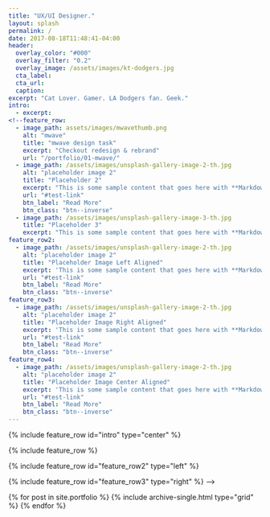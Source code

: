 ```yaml
---
title: "UX/UI Designer."
layout: splash
permalink: /
date: 2017-08-18T11:48:41-04:00
header:
  overlay_color: "#000"
  overlay_filter: "0.2"
  overlay_image: /assets/images/kt-dodgers.jpg
  cta_label:
  cta_url:
  caption:
excerpt: "Cat Lover. Gamer. LA Dodgers fan. Geek."
intro:
  - excerpt:
<!--feature_row:
  - image_path: assets/images/mwavethumb.png
    alt: "mwave"
    title: "mwave design task"
    excerpt: "Checkout redesign & rebrand"
    url: "/portfolio/01-mwave/"
  - image_path: /assets/images/unsplash-gallery-image-2-th.jpg
    alt: "placeholder image 2"
    title: "Placeholder 2"
    excerpt: "This is some sample content that goes here with **Markdown** formatting."
    url: "#test-link"
    btn_label: "Read More"
    btn_class: "btn--inverse"
  - image_path: /assets/images/unsplash-gallery-image-3-th.jpg
    title: "Placeholder 3"
    excerpt: "This is some sample content that goes here with **Markdown** formatting."
feature_row2:
  - image_path: /assets/images/unsplash-gallery-image-2-th.jpg
    alt: "placeholder image 2"
    title: "Placeholder Image Left Aligned"
    excerpt: 'This is some sample content that goes here with **Markdown** formatting. Left aligned with `type="left"`'
    url: "#test-link"
    btn_label: "Read More"
    btn_class: "btn--inverse"
feature_row3:
  - image_path: /assets/images/unsplash-gallery-image-2-th.jpg
    alt: "placeholder image 2"
    title: "Placeholder Image Right Aligned"
    excerpt: 'This is some sample content that goes here with **Markdown** formatting. Right aligned with `type="right"`'
    url: "#test-link"
    btn_label: "Read More"
    btn_class: "btn--inverse"
feature_row4:
  - image_path: /assets/images/unsplash-gallery-image-2-th.jpg
    alt: "placeholder image 2"
    title: "Placeholder Image Center Aligned"
    excerpt: 'This is some sample content that goes here with **Markdown** formatting. Centered with `type="center"`'
    url: "#test-link"
    btn_label: "Read More"
    btn_class: "btn--inverse"
---
```


{% include feature_row id="intro" type="center" %}

{% include feature_row %}

{% include feature_row id="feature_row2" type="left" %}

{% include feature_row id="feature_row3" type="right" %}
 -->

<div class="grid__wrapper">
  {% for post in site.portfolio %}
    {% include archive-single.html type="grid" %}
  {% endfor %}
</div>